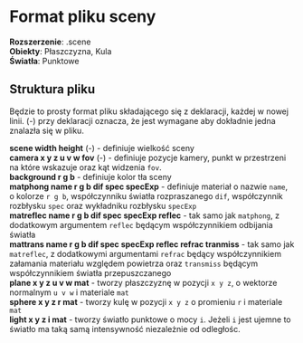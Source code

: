 # Format pliku sceny

__Rozszerzenie__: .scene  
__Obiekty__: Płaszczyzna, Kula  
__Światła__: Punktowe  

## Struktura pliku

Będzie to prosty format pliku składającego się z deklaracji, każdej w nowej
linii. (-) przy deklaracji oznacza, że jest wymagane aby dokładnie jedna znalazła się w
pliku.

__scene width height__ (-) - definiuje wielkość sceny  
__camera x y z u v w fov__ (-) - definiuje pozycje kamery, punkt w przestrzeni na które wskazuje oraz kąt widzenia `fov`.  
__background r g b__ - definiuje kolor tła sceny  
__matphong name r g b dif spec specExp__ - definiuje materiał o nazwie `name`, o kolorze `r g b`, współczynniku światła rozpraszanego `dif`,
współczynnik rozbłysku `spec` oraz wykładniku rozbłysku `specExp`  
__matreflec name r g b dif spec specExp reflec__ - tak samo jak `matphong`, z dodatkowym argumentem `reflec` będącym współczynnikiem odbijania światła  
__mattrans name r g b dif spec specExp reflec refrac tranmiss__ - tak samo jak `matreflec`, z dodatkowymi argumentami `refrac` będący współczynnikiem załamania materiału względem powietrza oraz `transmiss` będącym współczynnikiem światła przepuszczanego  
__plane x y z u v w mat__ - tworzy płaszczyznę w pozycji `x y z`, o wektorze normalnym `u v w` i materiale `mat`  
__sphere x y z r mat__ - tworzy kulę w pozycji `x y z` o promieniu `r` i materiale `mat`  
__light x y z i mat__ - tworzy światło punktowe o mocy `i`. Jeżeli `i` jest ujemne to światło ma taką samą intensywność niezależnie od odległośc.  
